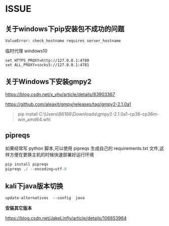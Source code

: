 # ISSUE

## 关于windows下pip安装包不成功的问题

`ValueError: check_hostname requires server_hostname`

临时代理 windows10

```
set HTTPS_PROXY=http://127.0.0.1:4780
set ALL_PROXY=socks5://127.0.0.1:4781
```

## 关于Windows下安装gmpy2

https://blog.csdn.net/x_yhy/article/details/83903367

https://github.com/aleaxit/gmpy/releases/tag/gmpy2-2.1.0a1

>pip install C:\Users\86166\Downloads\gmpy2-2.1.0a1-cp36-cp36m-win_amd64.whl

## pipreqs

如果经常写 python 脚本,可以使用 pipreqs 生成自己的 requirements.txt 文件,这样方便在更换主机的时候快速部署好运行环境

```py
pip install pipreqs
pipreqs ./ --encoding=utf-8
```


## kali下java版本切换

`update-alternatives  --config  java`

**安装其它版本**

https://blog.csdn.net/JakeLinfly/article/details/106853964
